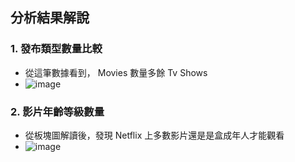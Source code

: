 ## 分析結果解說
### 1. 發布類型數量比較
  * 從這筆數據看到， Movies 數量多餘 Tv Shows
  * ![image](https://github.com/Ricky7737/DataAnalysisAndLearning/assets/58324475/e604e652-e8f8-47d0-9be5-8cf657d0ddea)

### 2. 影片年齡等級數量
  * 從板塊圖解讀後，發現 Netflix 上多數影片還是是盒成年人才能觀看
  * ![image](https://github.com/Ricky7737/DataAnalysisAndLearning/assets/58324475/c8c4c0b4-8157-4df8-9b6d-b909746dd3ae)
